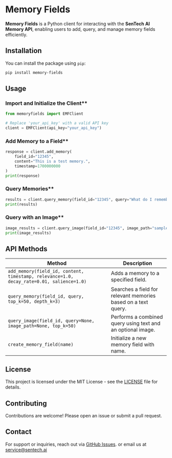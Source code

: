 # Memory Fields

**Memory Fields** is a Python client for interacting with the **SenTech AI Memory API**, enabling users to add, query, and manage memory fields efficiently.

## Installation

You can install the package using `pip`:

```bash
pip install memory-fields
```

## Usage

### Import and Initialize the Client**
```python
from memoryfields import EMFClient

# Replace 'your_api_key' with a valid API key
client = EMFClient(api_key="your_api_key")
```

### Add Memory to a Field**

```python
response = client.add_memory(
    field_id="12345",
    content="This is a test memory.",
    timestamp=1700000000
)
print(response)
```

### Query Memories**
```python
results = client.query_memory(field_id="12345", query="What do I remember?")
print(results)
```

### Query with an Image**
```python
image_results = client.query_image(field_id="12345", image_path="sample.jpg")
print(image_results)
```

## API Methods

| Method | Description |
|--------|-------------|
| `add_memory(field_id, content, timestamp, relevance=1.0, decay_rate=0.01, salience=1.0)` | Adds a memory to a specified field. |
| `query_memory(field_id, query, top_k=50, depth_k=3)` | Searches a field for relevant memories based on a text query. |
| `query_image(field_id, query=None, image_path=None, top_k=50)` | Performs a combined query using text and an optional image. |
| `create_memory_field(name)` | Initialize a new memory field with name. |

## License

This project is licensed under the MIT License - see the [LICENSE](LICENSE) file for details.

## Contributing

Contributions are welcome! Please open an issue or submit a pull request.

## Contact

For support or inquiries, reach out via [GitHub Issues](https://github.com/yourusername/memory-fields/issues).
or 
email us at service@sentech.ai